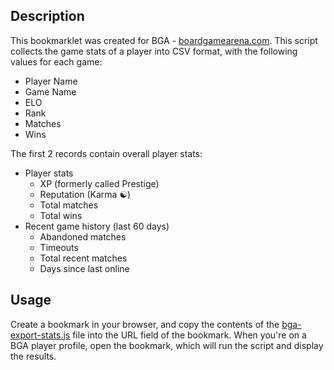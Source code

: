 ## Description

This bookmarklet was created for BGA - [boardgamearena.com](https://boardgamearena.com). This script collects the game stats of a player into CSV format, with the following values for each game:
- Player Name
- Game Name
- ELO
- Rank
- Matches
- Wins

The first 2 records contain overall player stats:
- Player stats
    - XP (formerly called Prestige)
    - Reputation (Karma ☯)
    - Total matches
    - Total wins
- Recent game history (last 60 days)
    - Abandoned matches
    - Timeouts
    - Total recent matches
    - Days since last online

## Usage

Create a bookmark in your browser, and copy the contents of the [bga-export-stats.js](bga-export-stats.js) file into the URL field of the bookmark. When you're on a BGA player profile, open the bookmark, which will run the script and display the results.
